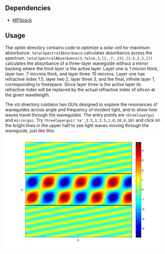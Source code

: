 Dependencies
------------
- [MPSpack](http://code.google.com/p/mpspack/)

Usage
---------
The optim directory contains code to optimize a solar cell for maximum absorbance.
`totalSpectralAbsorbance` calculates absorbance across the spectrum.
`totalSpectralAbsorbance(3,false,3,[1,.7,.15],[1.5,2,3,1])` calculates the absorbance
of a three-layer waveguide without a mirror backing where the third layer is the active
layer. Layer one is 1 micron thick, layer two .7 microns thick, and layer three .15
microns. Layer one has refractive index 1.5, layer two 2, layer three 3, and the final,
infinite layer 1, corresponding to freespace. Since layer three is the active layer its
refractive index will be replaced by the actual refractive index of silicon at the
given wavelength.

The viz directory contains two GUIs designed to explore the resonances of waveguides
across angle and frequency of incident light, and to show how waves travel through
the waveguides. The entry points are `threelayergui` and `mirrorgui`.
Try `threelayergui('te',3.5,1,3.5,1,0,10,0,10)` and click on the bright lines in
the upper half to see light waves moving through the waveguide, just like this:
![](./resources/wave.png)